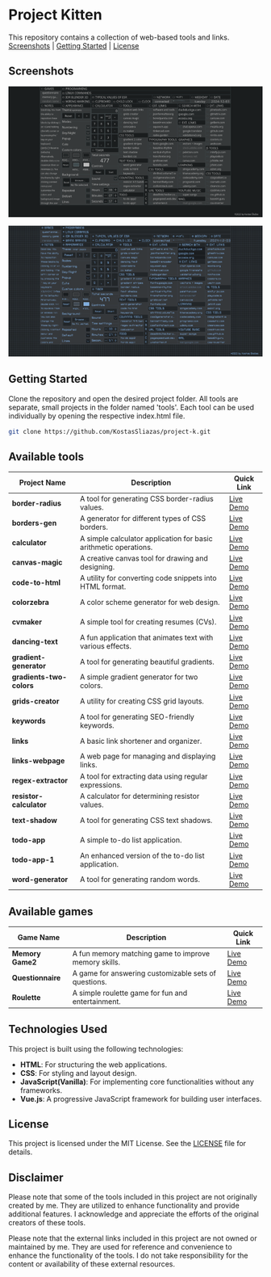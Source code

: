 # Project Kitten
This repository contains a collection of web-based tools and links.
[Screenshots](#screenshots) | [Getting Started](#getting-started) | [License](#license)

## Screenshots
![Project K Screenshot](screenshots1.png)

![Project K Screenshot](screenshots.png)

## Getting Started

Clone the repository and open the desired project folder. All tools are separate, small projects in the folder named 'tools'. Each tool can be used individually by opening the respective index.html file.

```bash
git clone https://github.com/KostasSliazas/project-k.git
```
## Available tools

| Project Name             | Description                                               | Quick Link                  |
|--------------------------|-----------------------------------------------------------|-----------------------------|
| **border-radius**        | A tool for generating CSS border-radius values.           | [Live Demo](https://kostassliazas.github.io/project-k/tools/border-radius)         |
| **borders-gen**          | A generator for different types of CSS borders.           | [Live Demo](https://kostassliazas.github.io/project-k/tools/borders-gen)           |
| **calculator**           | A simple calculator application for basic arithmetic operations. | [Live Demo](https://kostassliazas.github.io/project-k/tools/calculator)         |
| **canvas-magic**         | A creative canvas tool for drawing and designing.         | [Live Demo](https://kostassliazas.github.io/project-k/tools/canvas-magic)         |
| **code-to-html**         | A utility for converting code snippets into HTML format.  | [Live Demo](https://kostassliazas.github.io/project-k/tools/code-to-html)         |
| **colorzebra**           | A color scheme generator for web design.                  | [Live Demo](https://kostassliazas.github.io/project-k/tools/colorzebra)           |
| **cvmaker**              | A simple tool for creating resumes (CVs).                 | [Live Demo](https://kostassliazas.github.io/project-k/tools/cvmaker)              |
| **dancing-text**         | A fun application that animates text with various effects.| [Live Demo](https://kostassliazas.github.io/project-k/tools/dancing-text)         |
| **gradient-generator**   | A tool for generating beautiful gradients.                | [Live Demo](https://kostassliazas.github.io/project-k/tools/gradient-generator)   |
| **gradients-two-colors** | A simple gradient generator for two colors.               | [Live Demo](https://kostassliazas.github.io/project-k/tools/gradients-two-colors) |
| **grids-creator**        | A utility for creating CSS grid layouts.                  | [Live Demo](https://kostassliazas.github.io/project-k/tools/grids-creator)        |
| **keywords**             | A tool for generating SEO-friendly keywords.              | [Live Demo](https://kostassliazas.github.io/project-k/tools/keywords)             |
| **links**                | A basic link shortener and organizer.                     | [Live Demo](https://kostassliazas.github.io/project-k/tools/links)                |
| **links-webpage**        | A web page for managing and displaying links.             | [Live Demo](https://kostassliazas.github.io/project-k/tools/links-webpage)        |
| **regex-extractor**      | A tool for extracting data using regular expressions.     | [Live Demo](https://kostassliazas.github.io/project-k/tools/regex-extractor)      |
| **resistor-calculator**  | A calculator for determining resistor values.             | [Live Demo](https://kostassliazas.github.io/project-k/tools/resistor-calculator)  |
| **text-shadow**          | A tool for generating CSS text shadows.                   | [Live Demo](https://kostassliazas.github.io/project-k/tools/text-shadow)          |
| **todo-app**             | A simple to-do list application.                          | [Live Demo](https://kostassliazas.github.io/project-k/tools/todo-app)             |
| **todo-app-1**           | An enhanced version of the to-do list application.        | [Live Demo](https://kostassliazas.github.io/project-k/tools/todo-app-1)           |
| **word-generator**       | A tool for generating random words.                       | [Live Demo](https://kostassliazas.github.io/project-k/tools/word-generator)       |


## Available games
| Game Name                | Description                                               | Quick Link                  |
|--------------------------|-----------------------------------------------------------|-----------------------------|
| **Memory Game2**         | A fun memory matching game to improve memory skills.       | [Live Demo](https://kostassliazas.github.io/project-k/games/memory-game)       |
| **Questionnaire**        | A game for answering customizable sets of questions.       | [Live Demo](https://kostassliazas.github.io/project-k/games/questionnaire)     |
| **Roulette**             | A simple roulette game for fun and entertainment.          | [Live Demo](https://kostassliazas.github.io/project-k/games/roulette)          |

## Technologies Used

This project is built using the following technologies:

- **HTML**: For structuring the web applications.
- **CSS**: For styling and layout design.
- **JavaScript(Vanilla)**: For implementing core functionalities without any frameworks.
- **Vue.js**: A progressive JavaScript framework for building user interfaces.

## License

This project is licensed under the MIT License. See the [LICENSE](LICENSE) file for details.

## Disclaimer

Please note that some of the tools included in this project are not originally created by me. They are utilized to enhance functionality and provide additional features. I acknowledge and appreciate the efforts of the original creators of these tools.

Please note that the external links included in this project are not owned or maintained by me. They are used for reference and convenience to enhance the functionality of the tools. I do not take responsibility for the content or availability of these external resources.
